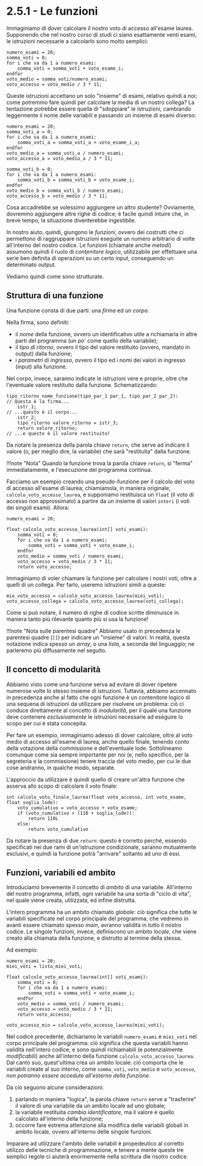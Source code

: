 # 2.5.1 - Le funzioni

Immaginiamo di dover calcolare il nostro voto di accesso all'esame laurea. Supponendo che nel nostro corso di studi ci siano esattamente venti esami, le istruzioni necessarie a calcolarlo sono molto semplici:

```linenums="1"
numero_esami = 20;
somma_voti = 0;
for i che va da 1 a numero_esami:
	somma_voti = somma_voti + voto_esame_i;
endfor
voto_medio = somma_voti/numero_esami;
voto_accesso = voto_medio / 3 * 11;
```

Queste istruzioni accettano un solo "insieme" di esami, relativo quindi a noi; come potremmo fare quindi per calcolare la media di un nostro collega? La tentazione potrebbe essere quella di "sdoppiare" le istruzioni, cambiando leggermente il nome delle variabili e passando un insieme di esami diverso:

```linenums="1"
numero_esami = 20;
somma_voti_a = 0;
for i che va da 1 a numero_esami:
	somma_voti_a = somma_voti_a + voto_esame_i_a;
endfor
voto_medio_a = somma_voti_a / numero_esami;
voto_accesso_a = voto_medio_a / 3 * 11;

somma_voti_b = 0;
for i che va da 1 a numero_esami:
	somma_voti_b = somma_voti_b + voto_esame_i;
endfor
voto_medio_b = somma_voti_b / numero_esami;
voto_accesso_b = voto_medio / 3 * 11;
```

Cosa accadrebbe se volessimo aggiungere un altro studente? Ovviamente, dovremmo aggiungere altre righe di codice; è facile quindi intuire che, in breve tempo, la situazione diventerebbe ingestibile.

In nostro aiuto, quindi, giungono le *funzioni*, ovvero dei costrutti che ci permettono di raggruppare istruzioni eseguite un numero arbitrario di volte all'interno del nostro codice. Le funzioni (chiamate anche *metodi*) assumono quindi il ruolo di *contenitore logico*, utilizzabile per effettuare una serie ben definita di operazioni su un certo input, conseguendo un determinato output.

Vediamo quindi come sono strutturate.

## Struttura di una funzione

Una funzione consta di due parti: una *firma* ed un *corpo*.

Nella firma, sono definiti:

* il *nome* della funzione, ovvero un identificativo utile a richiamarla in altre parti del programma (un po' come quello della variabile);
* il *tipo di ritorno*, ovvero il tipo del valore restituito (ovvero, mandato in output) dalla funzione;
* i *parametri di ingresso*, ovvero il tipo ed i nomi dei valori in ingresso (input) alla funzione.

Nel corpo, invece, saranno indicate le istruzioni vere e proprie, oltre che l'eventuale valore restituito dalla funzione. Schematizzando:

```linenums="1"
tipo_ritorno nome_funzione(tipo_par_1 par_1, tipo_par_2 par_2):			// Questa è la firma...
	istr_1;																// ...questo è il corpo...
	istr_2;
	tipo_ritorno valore_ritorno = istr_3;
	return valore_ritorno;												// ...e questo è il valore restituito!
```

Da notare la presenza della parola chiave `return`, che serve ad indicare il valore (o, per meglio dire, la variabile) che sarà "restituita" dalla funzione. 

!!!note "Nota"
	Quando la funzione trova la parola chiave `return`, si "ferma" immediatamente, e l'esecuzione del programma continua.

Facciamo un esempio creando una pseudo-funzione per il calcolo del voto di accesso all'esame di laurea; chiamiamola, in maniera originale, `calcolo_voto_accesso_laurea`, e supponiamo restituisca un `float` (il voto di accesso non approssimato) a partire da un insieme di valori `interi` (i voti dei singoli esami). Allora:

```linenums="1"
numero_esami = 20;

float calcolo_voto_accesso_laurea(int[] voti_esami):
	somma_voti = 0;
	for i che va da 1 a numero_esami:
		somma_voti = somma_voti + voto_esame_i;
	endfor
	voto_medio = somma_voti / numero_esami;
	voto_accesso = voto_medio / 3 * 11;
	return voto_accesso;
```

Immaginiamo di voler chiamare la funzione per calcolare i nostri voti, oltre a quelli di un collega. Per farlo, useremo istruzioni simili a queste:

```linenums="1"
mio_voto_accesso = calcolo_voto_accesso_laurea(miei_voti);
voto_accesso_collega = calcolo_voto_accesso_laurea(voti_collega);
```

Come si può notare, il numero di righe di codice scritte diminuisce in maniera tanto più rilevante quanto più si usa la funzione!

!!!note "Nota sulle parentesi quadre"
	Abbiamo usato in precedenza le parentesi quadre (`[]`) per indicare un "insieme" di valori. In realtà, questa notazione indica spesso un *array*, o una *lista*, a seconda del linguaggio; ne parleremo più diffusamente nel seguito.

## Il concetto di modularità

Abbiamo visto come una funzione serva ad evitare di dover ripetere numerose volte lo stesso insieme di istruzioni. Tuttavia, abbiamo accennato in precedenza anche al fatto che ogni funzione è un contenitore logico di una sequena di istruzioni da utilizzare per risolvere un problema: ciò ci conduce direttamente al concetto di *modularità*, per il quale una funzione deve contenere *esclusivamente* le istruzioni necessarie ad eseguire lo scopo per cui è stata concepita.

Per fare un esempio, immaginiamo adesso di dover calcolare, oltre al voto medio di accesso all'esame di laurea, anche quello finale, tenendo conto della votazione della commissione e dell'eventuale lode. Sottolineamo comunque come sia sempre importante per noi (e, nello specifico, per la segreteria e la commissione) tenere traccia del voto medio, per cui le due cose andranno, in qualche modo, separate.

L'approccio da utilizzare è quindi quello di creare un'altra funzione che asserva allo scopo di calcolare il voto finale:

```linenums=1"
int calcolo_voto_finale_laurea(float voto_accesso, int voto_esame, float soglia_lode):
	voto_cumulativo = voto_accesso + voto_esame;
	if (voto_cumulativo > (110 + soglia_lode)):
		return 110L
	else:
		return voto_cumulativo
```

Da notare la presenza di due `return`: questo è corretto perché, essendo specificati nei due rami di un'istruzione condizionale, saranno mutualmente esclusivi, e quindi la funzione potrà "arrivare" soltanto ad uno di essi.

## Funzioni, variabili ed ambito

Introduciamo brevemente il concetto di *ambito* di una variabile. All'interno del nostro programma, infatti, ogni variabile ha una sorta di "ciclo di vita", nel quale viene creata, utilizzata, ed infine distrutta.

L'intero programma ha un ambito chiamato *globale*: ciò significa che tutte le variabili specificate nel corpo principale del programma, che vedremo in avanti essere chiamato spesso *main*, avranno validità in tutto il nostro codice. Le singole funzioni, invece, definiscono un ambito *locale*, che viene creato alla chiamata della funzione, e distrutto al termine della stessa.

Ad esempio:

```linenums="1"
numero_esami = 20;
miei_voti = lista_miei_voti;

float calcolo_voto_accesso_laurea(int[] voti_esami):
	somma_voti = 0;
	for i che va da 1 a numero_esami:
		somma_voti = somma_voti + voto_esame_i;
	endfor
	voto_medio = somma_voti / numero_esami;
	voto_accesso = voto_medio / 3 * 11;
	return voto_accesso;

voto_accesso_mio = calcolo_voto_accesso_laurea(miei_voti);
```

Nel codice precedente, dichiariamo le variabili `numero_esami` e `miei_voti` nel corpo principale del programma: ciò significa che questa variabili hanno validità nell'intero codice, e sono quindi richiamabili (e potenzialmente *modificabili*) anche all'interno della funzione `calcolo_voto_accesso_laurea`. Dal canto suo, quest'ultima crea un ambito locale: ciò comporta che le variabili create al suo interno, come `somma_voti`, `voto_medio` e `voto_accesso`, *non potranno essere accedute all'esterno della funzione*.

Da ciò seguono alcune considerazioni:

1. parlando in maniera "logica", la parola chiave `return` serve a "trasferire" il valore di una variabile da un ambito locale ad uno globale;
2. la variabile restituita *cambia identificatore*, ma il valore è quello calcolato all'interno della funzione;
3. occorre fare estrema attenzione alla modifica delle variabili globali in ambito locale, ovvero all'interno delle singole funzioni.

Imparare ad utilizzare l'ambito delle variabili è propedeutico al corretto utilizzo delle tecniche di programmazione, e tenere a mente queste tre semplici regole ci aiuterà enormemente nella scrittura dle nsotro codice.
